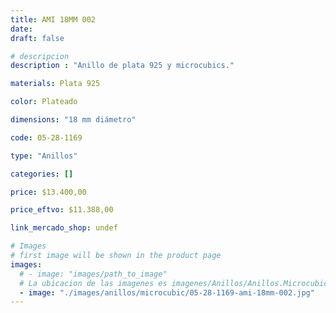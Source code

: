 ```yaml
---
title: AMI 18MM 002
date: 
draft: false

# descripcion
description : "Anillo de plata 925 y microcubics."

materials: Plata 925

color: Plateado

dimensions: "18 mm diámetro"

code: 05-28-1169

type: "Anillos"

categories: []

price: $13.400,00

price_eftvo: $11.388,00

link_mercado_shop: undef

# Images
# first image will be shown in the product page
images:
  # - image: "images/path_to_image"
  # La ubicacion de las imagenes es imagenes/Anillos/Anillos.Microcubic/05-28-1169-ami-18mm-002
  - image: "./images/anillos/microcubic/05-28-1169-ami-18mm-002.jpg"
---
```

